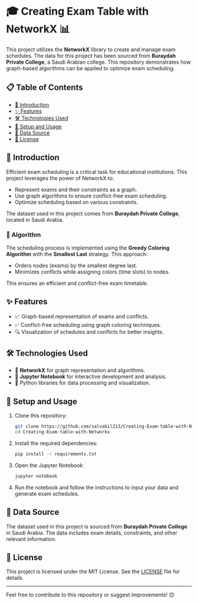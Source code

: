 # 🎓 Creating Exam Table with NetworkX 📊

This project utilizes the **NetworkX** library to create and manage exam schedules. The data for this project has been sourced from **Buraydah Private College**, a Saudi Arabian college. This repository demonstrates how graph-based algorithms can be applied to optimize exam scheduling.

## 📋 Table of Contents
- [📖 Introduction](#-introduction)
- [✨ Features](#-features)
- [🛠️ Technologies Used](#️-technologies-used)
- [🚀 Setup and Usage](#-setup-and-usage)
- [📂 Data Source](#-data-source)
- [📜 License](#-license)

## 📖 Introduction
Efficient exam scheduling is a critical task for educational institutions. This project leverages the power of NetworkX to:
- Represent exams and their constraints as a graph.
- Use graph algorithms to ensure conflict-free exam scheduling.
- Optimize scheduling based on various constraints.

The dataset used in this project comes from **Buraydah Private College**, located in Saudi Arabia.

### 🧠 Algorithm
The scheduling process is implemented using the **Greedy Coloring Algorithm** with the **Smallest Last** strategy. This approach:
- Orders nodes (exams) by the smallest degree last.
- Minimizes conflicts while assigning colors (time slots) to nodes.

This ensures an efficient and conflict-free exam timetable.

## ✨ Features
- 📈 Graph-based representation of exams and conflicts.
- ✅ Conflict-free scheduling using graph coloring techniques.
- 🔍 Visualization of schedules and conflicts for better insights.

## 🛠️ Technologies Used
- 🧮 **NetworkX** for graph representation and algorithms.
- 📒 **Jupyter Notebook** for interactive development and analysis.
- 🐍 Python libraries for data processing and visualization.

## 🚀 Setup and Usage
1. Clone this repository:
   ```bash
   git clone https://github.com/salsabil213/Creating-Exam-table-with-Networkx.git
   cd Creating-Exam-table-with-Networkx
   ```

2. Install the required dependencies:
   ```bash
   pip install -r requirements.txt
   ```

3. Open the Jupyter Notebook:
   ```bash
   jupyter notebook
   ```

4. Run the notebook and follow the instructions to input your data and generate exam schedules.

## 📂 Data Source
The dataset used in this project is sourced from **Buraydah Private College** in Saudi Arabia. The data includes exam details, constraints, and other relevant information.

## 📜 License
This project is licensed under the MIT License. See the [LICENSE](LICENSE) file for details.

---

Feel free to contribute to this repository or suggest improvements! 😊
